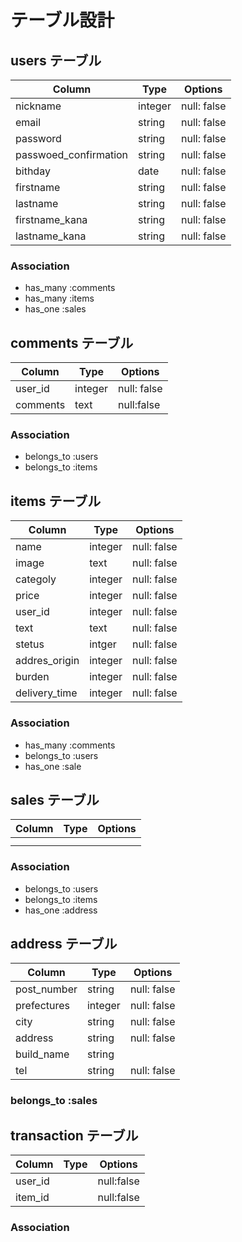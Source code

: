 # テーブル設計

## users テーブル

| Column                    | Type   | Options     |
| --------                  | ------ | ----------- |
| nickname                  | integer | null: false |
| email                     | string | null: false |
| password                  | string | null: false |
| passwoed_confirmation     | string | null: false |
| bithday                   | date | null: false |
| firstname                 | string | null: false |
| lastname                | string | null: false |
| firstname_kana            | string | null: false |
| lastname_kana                   | string | null: false |

### Association

- has_many :comments
- has_many :items
- has_one :sales

## comments テーブル

| Column | Type   | Options     |
| ------ | ------ | ----------- |
| user_id   | integer | null: false |
| comments | text | null:false |

### Association

- belongs_to :users
- belongs_to :items

## items テーブル

| Column | Type       | Options                    |
| ------ | ---------- | -------------------------- |
| name   | integer | null: false |
| image   | text | null: false |
| categoly                  | integer | null: false |
| price                     | integer | null: false |
| user_id                 | integer | null: false |
| text                    | text | null: false |
| stetus                  | intger | null: false |
| addres_origin                  | integer | null: false |
| burden                     | integer | null: false |
| delivery_time                 | integer | null: false |

### Association

- has_many :comments
- belongs_to :users
- has_one :sale


## sales テーブル

| Column  | Type       | Options                        |
| ------- | ---------- | ------------------------------ |
|         |            |                                |
|         |            |                                |



### Association

- belongs_to :users
- belongs_to :items
- has_one :address

## address テーブル

| Column  | Type       | Options    |
| ------- | ---------- | ---------- |
| post_number | string     | null: false       |
| prefectures    | integer | null: false|
| city    | string | null: false |
| address         | string | null: false |
| build_name                     | string |          |
| tel                  | string | null: false |

### belongs_to :sales

## transaction テーブル

| Column  | Type       | Options                        |
| ------- | ---------- | ------------------------------ |
| user_id |            |  null:false                    |
| item_id |            |  null:false                    |


### Association